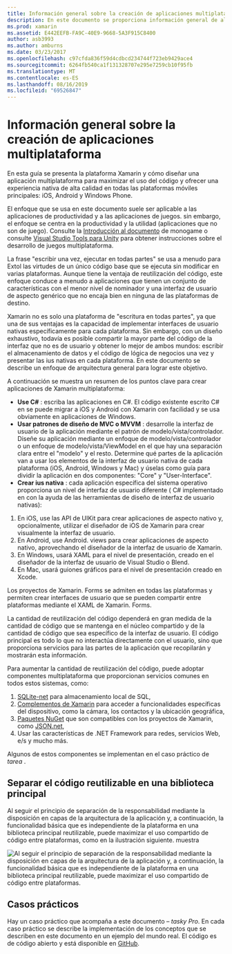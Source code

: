 ```yaml
---
title: Información general sobre la creación de aplicaciones multiplataforma
description: En este documento se proporciona información general de alto nivel sobre la creación de aplicaciones multiplataforma. Describe el valor de, modelos C#de diseño como MVC/MVVM y ius nativas.
ms.prod: xamarin
ms.assetid: E442EEFB-FA9C-40E9-9668-5A3F915C8400
author: asb3993
ms.author: amburns
ms.date: 03/23/2017
ms.openlocfilehash: c97cfda836f59d4cdbcd234744f723eb9429ace4
ms.sourcegitcommit: 6264fb540ca1f131328707e295e7259cb10f95fb
ms.translationtype: MT
ms.contentlocale: es-ES
ms.lasthandoff: 08/16/2019
ms.locfileid: "69526847"
---
```

# <a name="building-cross-platform-applications-overview"></a>Información general sobre la creación de aplicaciones multiplataforma

En esta guía se presenta la plataforma Xamarin y cómo diseñar una aplicación multiplataforma para maximizar el uso del código y ofrecer una experiencia nativa de alta calidad en todas las plataformas móviles principales: iOS, Android y Windows Phone.

El enfoque que se usa en este documento suele ser aplicable a las aplicaciones de productividad y a las aplicaciones de juegos. sin embargo, el enfoque se centra en la productividad y la utilidad (aplicaciones que no son de juego). Consulte la [Introducción al documento](~/graphics-games/monogame/introduction/index.md) de monogame o consulte [Visual Studio Tools para Unity](https://docs.microsoft.com/visualstudio/cross-platform/visual-studio-tools-for-unity) para obtener instrucciones sobre el desarrollo de juegos multiplataforma.

La frase "escribir una vez, ejecutar en todas partes" se usa a menudo para Extol las virtudes de un único código base que se ejecuta sin modificar en varias plataformas. Aunque tiene la ventaja de reutilización del código, este enfoque conduce a menudo a aplicaciones que tienen un conjunto de características con el menor nivel de nominador y una interfaz de usuario de aspecto genérico que no encaja bien en ninguna de las plataformas de destino.

Xamarin no es solo una plataforma de "escritura en todas partes", ya que una de sus ventajas es la capacidad de implementar interfaces de usuario nativas específicamente para cada plataforma. Sin embargo, con un diseño exhaustivo, todavía es posible compartir la mayor parte del código de la interfaz que no es de usuario y obtener lo mejor de ambos mundos: escribir el almacenamiento de datos y el código de lógica de negocios una vez y presentar las ius nativas en cada plataforma. En este documento se describe un enfoque de arquitectura general para lograr este objetivo.

A continuación se muestra un resumen de los puntos clave para crear aplicaciones de Xamarin multiplataforma:

- **Use C#**  : escriba las aplicaciones en C#. El código existente escrito C# en se puede migrar a iOS y Android con Xamarin con facilidad y se usa obviamente en aplicaciones de Windows.
- **Usar patrones de diseño de MVC o MVVM** : desarrolle la interfaz de usuario de la aplicación mediante el patrón de modelo/vista/controlador. Diseñe su aplicación mediante un enfoque de modelo/vista/controlador o un enfoque de modelo/vista/ViewModel en el que hay una separación clara entre el "modelo" y el resto. Determine qué partes de la aplicación van a usar los elementos de la interfaz de usuario nativa de cada plataforma (iOS, Android, Windows y Mac) y úselas como guía para dividir la aplicación en dos componentes: "Core" y "User-Interface".
- **Crear ius nativa** : cada aplicación específica del sistema operativo proporciona un nivel de interfaz de usuario diferente ( C# implementado en con la ayuda de las herramientas de diseño de interfaz de usuario nativas):

1. En iOS, use las API de UIKit para crear aplicaciones de aspecto nativo y, opcionalmente, utilizar el diseñador de iOS de Xamarin para crear visualmente la interfaz de usuario.
1. En Android, use Android. views para crear aplicaciones de aspecto nativo, aprovechando el diseñador de la interfaz de usuario de Xamarin.
1. En Windows, usará XAML para el nivel de presentación, creado en el diseñador de la interfaz de usuario de Visual Studio o Blend.
1. En Mac, usará guiones gráficos para el nivel de presentación creado en Xcode.

Los proyectos de Xamarin. Forms se admiten en todas las plataformas y permiten crear interfaces de usuario que se pueden compartir entre plataformas mediante el XAML de Xamarin. Forms. 

La cantidad de reutilización del código dependerá en gran medida de la cantidad de código que se mantenga en el núcleo compartido y de la cantidad de código que sea específico de la interfaz de usuario. El código principal es todo lo que no interactúa directamente con el usuario, sino que proporciona servicios para las partes de la aplicación que recopilarán y mostrarán esta información.

Para aumentar la cantidad de reutilización del código, puede adoptar componentes multiplataforma que proporcionan servicios comunes en todos estos sistemas, como:

1. [SQLite-net](https://www.nuget.org/packages/sqlite-net-pcl/) para almacenamiento local de SQL,
1. [Complementos de Xamarin](https://xamarin.com/plugins) para acceder a funcionalidades específicas del dispositivo, como la cámara, los contactos y la ubicación geográfica,
1. [Paquetes NuGet](https://nuget.org) que son compatibles con los proyectos de Xamarin, como [JSON.net](https://www.nuget.org/packages/Newtonsoft.Json/),
1. Usar las características de .NET Framework para redes, servicios Web, e/s y mucho más.


Algunos de estos componentes se implementan en el caso práctico de *tarea* .

 <a name="Separate_Reusable_Code_into_a_Core_Library" />


## <a name="separate-reusable-code-into-a-core-library"></a>Separar el código reutilizable en una biblioteca principal

Al seguir el principio de separación de la responsabilidad mediante la disposición en capas de la arquitectura de la aplicación y, a continuación, la funcionalidad básica que es independiente de la plataforma en una biblioteca principal reutilizable, puede maximizar el uso compartido de código entre plataformas, como en la ilustración siguiente. muestra

 ![](overview-images/layers2.png "Al seguir el principio de separación de la responsabilidad mediante la disposición en capas de la arquitectura de la aplicación y, a continuación, la funcionalidad básica que es independiente de la plataforma en una biblioteca principal reutilizable, puede maximizar el uso compartido de código entre plataformas.")

 <a name="Case_Studies" />


## <a name="case-studies"></a>Casos prácticos

Hay un caso práctico que acompaña a este documento – *tasky Pro*. En cada caso práctico se describe la implementación de los conceptos que se describen en este documento en un ejemplo del mundo real. El código es de código abierto y está disponible en [GitHub](https://github.com/xamarin/mobile-samples/).

